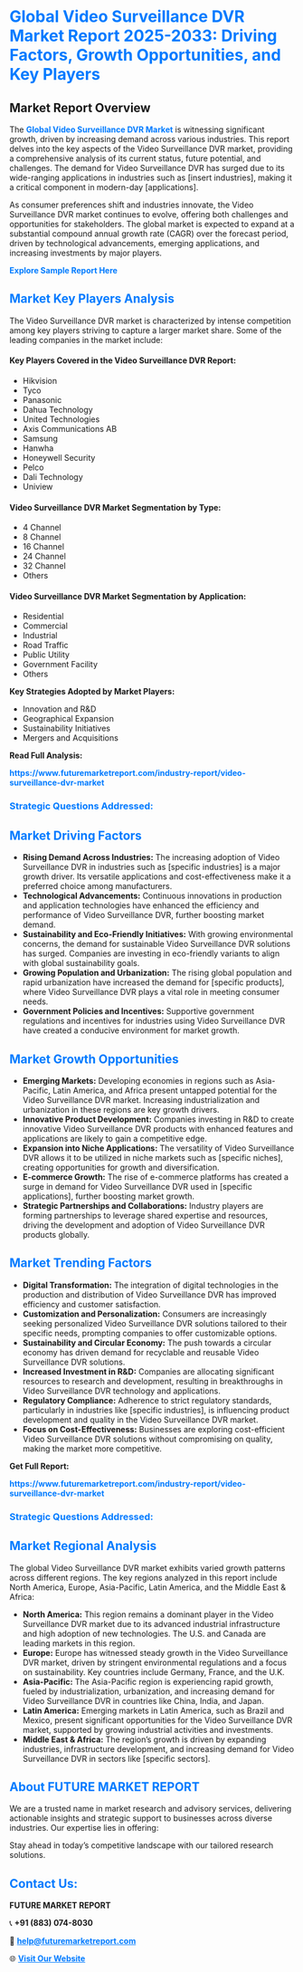 <h1 style="color: #007BFF;">Global Video Surveillance DVR Market Report 2025-2033: Driving Factors, Growth Opportunities, and Key Players</h1>

<section id="overview">
<h2>Market Report Overview</h2>
<p>The <a href="https://www.futuremarketreport.com/industry-report/video-surveillance-dvr-market" style="color: #007BFF; text-decoration: none;"><strong>Global Video Surveillance DVR Market</strong></a> is witnessing significant growth, driven by increasing demand across various industries. This report delves into the key aspects of the Video Surveillance DVR market, providing a comprehensive analysis of its current status, future potential, and challenges. The demand for Video Surveillance DVR has surged due to its wide-ranging applications in industries such as [insert industries], making it a critical component in modern-day [applications].</p>
<p>As consumer preferences shift and industries innovate, the Video Surveillance DVR market continues to evolve, offering both challenges and opportunities for stakeholders. The global market is expected to expand at a substantial compound annual growth rate (CAGR) over the forecast period, driven by technological advancements, emerging applications, and increasing investments by major players.</p>
</section>

<section id="overview">
<p><a href="https://www.futuremarketreport.com/request-sample/reportId=82048" style="color: #007BFF; text-decoration: none;"><strong>Explore Sample Report Here</strong></a></p>
</section>

<section id="key-players">
<h2 style="color: #007BFF;">Market Key Players Analysis</h2>
<p>The Video Surveillance DVR market is characterized by intense competition among key players striving to capture a larger market share. Some of the leading companies in the market include:</p>
<h4>Key Players Covered in the Video Surveillance DVR Report:</h4>
<ul><li>Hikvision</li><li>Tyco</li><li>Panasonic</li><li>Dahua Technology</li><li>United Technologies</li><li>Axis Communications AB</li><li>Samsung</li><li>Hanwha</li><li>Honeywell Security</li><li>Pelco</li><li>Dali Technology</li><li>Uniview</li></ul>
<h4>Video Surveillance DVR Market Segmentation by Type:</h4>
<ul><li>4 Channel</li><li>8 Channel</li><li>16 Channel</li><li>24 Channel</li><li>32 Channel</li><li>Others</li></ul>

<h4>Video Surveillance DVR Market Segmentation by Application:</h4>
<ul><li>Residential</li><li>Commercial</li><li>Industrial</li><li>Road Traffic</li><li>Public Utility</li><li>Government Facility</li><li>Others</li></ul>
<p><strong>Key Strategies Adopted by Market Players:</strong></p>
<ul>
<li>Innovation and R&D</li>
<li>Geographical Expansion</li>
<li>Sustainability Initiatives</li>
<li>Mergers and Acquisitions</li>
</ul>
</section>

<section>
<p><strong>Read Full Analysis: </strong></p><a href="https://www.futuremarketreport.com/industry-report/video-surveillance-dvr-market" style="color: #007BFF; text-decoration: none;"><strong>https://www.futuremarketreport.com/industry-report/video-surveillance-dvr-market</strong></a>
<h3 style="color: #007BFF;">Strategic Questions Addressed:</h3>
</section>

<section id="driving-factors">
<h2 style="color: #007BFF;">Market Driving Factors</h2>
<ul>
<li><strong>Rising Demand Across Industries:</strong> The increasing adoption of Video Surveillance DVR in industries such as [specific industries] is a major growth driver. Its versatile applications and cost-effectiveness make it a preferred choice among manufacturers.</li>
<li><strong>Technological Advancements:</strong> Continuous innovations in production and application technologies have enhanced the efficiency and performance of Video Surveillance DVR, further boosting market demand.</li>
<li><strong>Sustainability and Eco-Friendly Initiatives:</strong> With growing environmental concerns, the demand for sustainable Video Surveillance DVR solutions has surged. Companies are investing in eco-friendly variants to align with global sustainability goals.</li>
<li><strong>Growing Population and Urbanization:</strong> The rising global population and rapid urbanization have increased the demand for [specific products], where Video Surveillance DVR plays a vital role in meeting consumer needs.</li>
<li><strong>Government Policies and Incentives:</strong> Supportive government regulations and incentives for industries using Video Surveillance DVR have created a conducive environment for market growth.</li>
</ul>
</section>

<section id="growth-opportunities">
<h2 style="color: #007BFF;">Market Growth Opportunities</h2>
<ul>
<li><strong>Emerging Markets:</strong> Developing economies in regions such as Asia-Pacific, Latin America, and Africa present untapped potential for the Video Surveillance DVR market. Increasing industrialization and urbanization in these regions are key growth drivers.</li>
<li><strong>Innovative Product Development:</strong> Companies investing in R&D to create innovative Video Surveillance DVR products with enhanced features and applications are likely to gain a competitive edge.</li>
<li><strong>Expansion into Niche Applications:</strong> The versatility of Video Surveillance DVR allows it to be utilized in niche markets such as [specific niches], creating opportunities for growth and diversification.</li>
<li><strong>E-commerce Growth:</strong> The rise of e-commerce platforms has created a surge in demand for Video Surveillance DVR used in [specific applications], further boosting market growth.</li>
<li><strong>Strategic Partnerships and Collaborations:</strong> Industry players are forming partnerships to leverage shared expertise and resources, driving the development and adoption of Video Surveillance DVR products globally.</li>
</ul>
</section>

<section id="trending-factors">
<h2 style="color: #007BFF;">Market Trending Factors</h2>
<ul>
<li><strong>Digital Transformation:</strong> The integration of digital technologies in the production and distribution of Video Surveillance DVR has improved efficiency and customer satisfaction.</li>
<li><strong>Customization and Personalization:</strong> Consumers are increasingly seeking personalized Video Surveillance DVR solutions tailored to their specific needs, prompting companies to offer customizable options.</li>
<li><strong>Sustainability and Circular Economy:</strong> The push towards a circular economy has driven demand for recyclable and reusable Video Surveillance DVR solutions.</li>
<li><strong>Increased Investment in R&D:</strong> Companies are allocating significant resources to research and development, resulting in breakthroughs in Video Surveillance DVR technology and applications.</li>
<li><strong>Regulatory Compliance:</strong> Adherence to strict regulatory standards, particularly in industries like [specific industries], is influencing product development and quality in the Video Surveillance DVR market.</li>
<li><strong>Focus on Cost-Effectiveness:</strong> Businesses are exploring cost-efficient Video Surveillance DVR solutions without compromising on quality, making the market more competitive.</li>
</ul>
</section>

<section>
<p><strong>Get Full Report: </strong></p><a href="https://www.futuremarketreport.com/industry-report/video-surveillance-dvr-market" style="color: #007BFF; text-decoration: none;"><strong>https://www.futuremarketreport.com/industry-report/video-surveillance-dvr-market</strong></a>
<h3 style="color: #007BFF;">Strategic Questions Addressed:</h3>
</section>


<section id="regional-analysis">
<h2 style="color: #007BFF;">Market Regional Analysis</h2>
<p>The global Video Surveillance DVR market exhibits varied growth patterns across different regions. The key regions analyzed in this report include North America, Europe, Asia-Pacific, Latin America, and the Middle East & Africa:</p>
<ul>
<li><strong>North America:</strong> This region remains a dominant player in the Video Surveillance DVR market due to its advanced industrial infrastructure and high adoption of new technologies. The U.S. and Canada are leading markets in this region.</li>
<li><strong>Europe:</strong> Europe has witnessed steady growth in the Video Surveillance DVR market, driven by stringent environmental regulations and a focus on sustainability. Key countries include Germany, France, and the U.K.</li>
<li><strong>Asia-Pacific:</strong> The Asia-Pacific region is experiencing rapid growth, fueled by industrialization, urbanization, and increasing demand for Video Surveillance DVR in countries like China, India, and Japan.</li>
<li><strong>Latin America:</strong> Emerging markets in Latin America, such as Brazil and Mexico, present significant opportunities for the Video Surveillance DVR market, supported by growing industrial activities and investments.</li>
<li><strong>Middle East & Africa:</strong> The region’s growth is driven by expanding industries, infrastructure development, and increasing demand for Video Surveillance DVR in sectors like [specific sectors].</li>
</ul>
</section>

<footer>
<h2 style="color: #007BFF;">About FUTURE MARKET REPORT</h2>
<p>We are a trusted name in market research and advisory services, delivering actionable insights and strategic support to businesses across diverse industries. Our expertise lies in offering:</p>

<p>Stay ahead in today’s competitive landscape with our tailored research solutions.</p>

<h2 style="color: #007BFF;">Contact Us:</h2>
<p><strong>FUTURE MARKET REPORT</strong></p>
<p>📞 <strong>+91 (883) 074-8030</strong></p>
<p>📧 <strong><a href="mailto:help@futuremarketreport.com" style="color: #007BFF;">help@futuremarketreport.com</a></strong></p>
<p>🌐 <strong><a href="https://www.futuremarketreport.com/" style="color: #007BFF;">Visit Our Website</a></strong></p>
</footer>